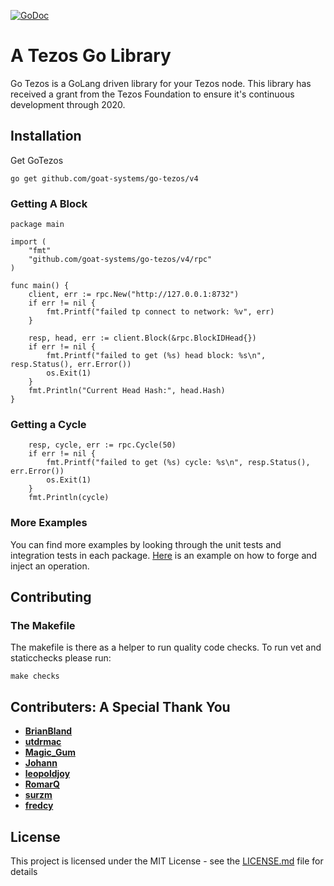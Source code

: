[![GoDoc](https://godoc.org/github.com/golang/gddo?status.svg)](https://godoc.org/github.com/goat-systems/go-tezos/v4)
# A Tezos Go Library

Go Tezos is a GoLang driven library for your Tezos node. This library has received a grant from the Tezos Foundation to ensure it's continuous development through 2020.

## Installation

Get GoTezos 
```
go get github.com/goat-systems/go-tezos/v4
```

### Getting A Block

```
package main

import (
	"fmt"
	"github.com/goat-systems/go-tezos/v4/rpc"
)

func main() {
	client, err := rpc.New("http://127.0.0.1:8732")
	if err != nil {
		fmt.Printf("failed tp connect to network: %v", err)
	}

	resp, head, err := client.Block(&rpc.BlockIDHead{})
	if err != nil {
		fmt.Printf("failed to get (%s) head block: %s\n", resp.Status(), err.Error())
		os.Exit(1)
	}
	fmt.Println("Current Head Hash:", head.Hash)
}
```

### Getting a Cycle
```
	resp, cycle, err := rpc.Cycle(50)
	if err != nil {
		fmt.Printf("failed to get (%s) cycle: %s\n", resp.Status(), err.Error())
		os.Exit(1)
	}
	fmt.Println(cycle)
```

### More Examples
You can find more examples by looking through the unit tests and integration tests in each package. [Here](example/transaction/transaction.go) is an example on
how to forge and inject an operation. 

## Contributing

### The Makefile
The makefile is there as a helper to run quality code checks. To run vet and staticchecks please run: 
```
make checks
```

## Contributers: A Special Thank You

* [**BrianBland**](https://github.com/BrianBland)
* [**utdrmac**](https://github.com/utdrmac)
* [**Magic_Gum**](https://github.com/fkbenjamin)
* [**Johann**](https://github.com/tulpenhaendler)
* [**leopoldjoy**](https://github.com/leopoldjoy)
* [**RomarQ**](https://github.com/RomarQ)
* [**surzm**](https://github.com/surzm)
* [**fredcy**](https://github.com/fredcy)

## License

This project is licensed under the MIT License - see the [LICENSE.md](LICENSE.md) file for details
